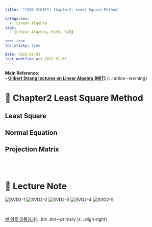 ```yaml
---
title:  "[SVD 정복하기] Chapter2. Least Square Method" 

categories:
  -  Linear-Algebra
tags:
  - [Linear-Algebra, Math, SVD]

toc: true
toc_sticky: true

date: 2022-01-03
last_modified_at: 2022-01-03
---
```


**Main Reference: <br>- [Gilbert Strang lectures on Linear Algebra (MIT)](https://www.youtube.com/watch?v=7UJ4CFRGd-U&list=PLE7DDD91010BC51F8)**
{: .notice--warning}

# 📘 Chapter2 Least Square Method

## Least Square
## Normal Equation
## Projection Matrix


<br>
<br>



# 📘 Lecture Note

![SVD2-1](https://user-images.githubusercontent.com/96368476/147898282-87ca46ae-d395-4fcc-b521-e63e47608c8f.jpg)
![SVD2-2](https://user-images.githubusercontent.com/96368476/147909072-d693253c-e6ee-4028-97d2-59ee70dd034d.jpg)
![SVD2-3](https://user-images.githubusercontent.com/96368476/147898313-030f13e7-bcf5-4382-9c0a-a7e89a78b584.jpg)
![SVD2-4](https://user-images.githubusercontent.com/96368476/147898317-65c6b65e-4cee-4390-aeb3-26b5ba3f964e.jpg)
![SVD2-5](https://user-images.githubusercontent.com/96368476/147902152-3df46e5a-3f51-4c20-8eb2-46301eecabab.jpg)



<br>

[맨 위로 이동하기](#){: .btn .btn--primary }{: .align-right}